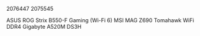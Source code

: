 2076447
2075545

ASUS ROG Strix B550-F Gaming (Wi-Fi 6)
MSI MAG Z690 Tomahawk WiFi DDR4
Gigabyte A520M DS3H